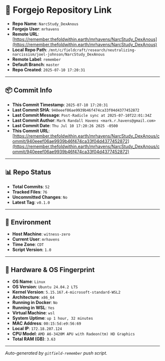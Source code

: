 # 🔗 Forgejo Repository Link

- **Repo Name**: `NarcStudy_DexAnous`
- **Forgejo User**: `mrhavens`
- **Remote URL**: [https://remember.thefoldwithin.earth/mrhavens/NarcStudy_DexAnous](https://remember.thefoldwithin.earth/mrhavens/NarcStudy_DexAnous)
- **Local Repo Path**: `/mnt/c/fieldcraft/research/neutralizing-narcissism/joel-johnson/NarcStudy_DexAnous`
- **Remote Label**: `remember`
- **Default Branch**: `master`
- **Repo Created**: `2025-07-10 17:20:31`

---

## 📦 Commit Info

- **This Commit Timestamp**: `2025-07-10 17:20:31`
- **Last Commit SHA**: `940eeef06ae9939b46f474ca33f04d4377452872`
- **Last Commit Message**: `Post-Radicle sync at 2025-07-10T22:01:34Z`
- **Last Commit Author**: `Mark Randall Havens <mark.r.havens@gmail.com>`
- **Last Commit Date**: `Thu Jul 10 17:20:26 2025 -0500`
- **This Commit URL**: [https://remember.thefoldwithin.earth/mrhavens/NarcStudy_DexAnous/commit/940eeef06ae9939b46f474ca33f04d4377452872](https://remember.thefoldwithin.earth/mrhavens/NarcStudy_DexAnous/commit/940eeef06ae9939b46f474ca33f04d4377452872)

---

## 📊 Repo Status

- **Total Commits**: `52`
- **Tracked Files**: `76`
- **Uncommitted Changes**: `No`
- **Latest Tag**: `v0.1.0`

---

## 🧭 Environment

- **Host Machine**: `witness-zero`
- **Current User**: `mrhavens`
- **Time Zone**: `CDT`
- **Script Version**: `1.0`

---

## 🧬 Hardware & OS Fingerprint

- **OS Name**: `Linux`
- **OS Version**: `Ubuntu 24.04.2 LTS`
- **Kernel Version**: `5.15.167.4-microsoft-standard-WSL2`
- **Architecture**: `x86_64`
- **Running in Docker**: `No`
- **Running in WSL**: `Yes`
- **Virtual Machine**: `wsl`
- **System Uptime**: `up 1 hour, 32 minutes`
- **MAC Address**: `00:15:5d:e9:56:69`
- **Local IP**: `172.18.207.124`
- **CPU Model**: `AMD A6-3420M APU with Radeon(tm) HD Graphics`
- **Total RAM (GB)**: `3.63`

---

_Auto-generated by `gitfield-remember` push script._
